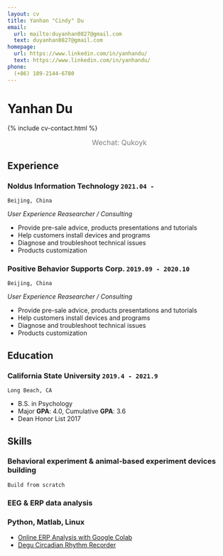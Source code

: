 ```yaml
---
layout: cv
title: Yanhan "Cindy" Du
email:
  url: mailto:duyanhan0827@gmail.com
  text: duyanhan0827@gmail.com
homepage:
  url: https://www.linkedin.com/in/yanhandu/
  text: https://www.linkedin.com/in/yanhandu/
phone:
  (+86) 189-2144-6780
---
```


# Yanhan **Du**

<!--
include contact information from the front matter
Supported arguments:
    - homepage: url, text
    - phone
    - email
-->
{% include cv-contact.html %}
<center><font color = grey size = 3>Wechat: Qukoyk</font></center>

## Experience

### **Noldus Information Technology** `2021.04 -`

```
Beijing, China
```

_User Experience Reasearcher / Consulting_<br>
- Provide pre-sale advice, products presentations and tutorials
- Help customers install devices and programs
- Diagnose and troubleshoot technical issues
- Products customization


### **Positive Behavior Supports Corp.** `2019.09 - 2020.10`

```
Beijing, China
```

_User Experience Reasearcher / Consulting_<br>
- Provide pre-sale advice, products presentations and tutorials
- Help customers install devices and programs
- Diagnose and troubleshoot technical issues
- Products customization

## Education

### **California State University** `2019.4 - 2021.9`

```
Long Beach, CA
```

- B.S. in Psychology
- Major **GPA**: 4.0, Cumulative **GPA**: 3.6
- Dean Honor List 2017


## Skills

### **Behavioral experiment & animal-based experiment devices building** 

```
Build from scratch
```

### **EEG & ERP data analysis**
### **Python**, Matlab, Linux
- [Online ERP Analysis with Google Colab](https://github.com/Qukoyk/oddball/blob/master/CV_pr.ipynb)
- [Degu Circadian Rhythm Recorder](https://github.com/Qukoyk/Degu)


